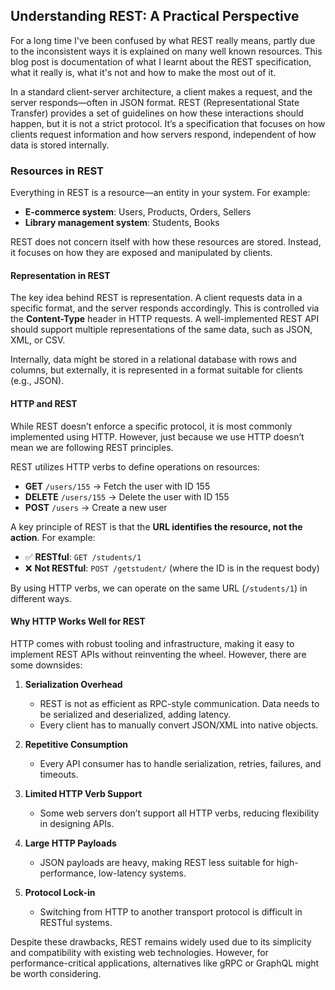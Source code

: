 ## Understanding REST: A Practical Perspective  

For a long time I've been confused by what REST really means, partly due to the inconsistent ways it is explained on many well known resources. This blog post is documentation of what I learnt about the REST specification, what it really is, what it's not and how to make the most out of it.

In a standard client-server architecture, a client makes a request, and the server responds—often in JSON format. REST (Representational State Transfer) provides a set of guidelines on how these interactions should happen, but it is not a strict protocol. It’s a specification that focuses on how clients request information and how servers respond, independent of how data is stored internally.  

### Resources in REST  

Everything in REST is a resource—an entity in your system. For example:  
- **E-commerce system**: Users, Products, Orders, Sellers  
- **Library management system**: Students, Books  

REST does not concern itself with how these resources are stored. Instead, it focuses on how they are exposed and manipulated by clients.  

#### Representation in REST  

The key idea behind REST is representation. A client requests data in a specific format, and the server responds accordingly. This is controlled via the **Content-Type** header in HTTP requests. A well-implemented REST API should support multiple representations of the same data, such as JSON, XML, or CSV.  

Internally, data might be stored in a relational database with rows and columns, but externally, it is represented in a format suitable for clients (e.g., JSON).  

#### HTTP and REST  

While REST doesn’t enforce a specific protocol, it is most commonly implemented using HTTP. However, just because we use HTTP doesn’t mean we are following REST principles.  

REST utilizes HTTP verbs to define operations on resources:  
- **GET** `/users/155` → Fetch the user with ID 155  
- **DELETE** `/users/155` → Delete the user with ID 155  
- **POST** `/users` → Create a new user  

A key principle of REST is that the **URL identifies the resource, not the action**. For example:  
- ✅ **RESTful**: `GET /students/1`  
- ❌ **Not RESTful**: `POST /getstudent/` (where the ID is in the request body)  

By using HTTP verbs, we can operate on the same URL (`/students/1`) in different ways.  

#### Why HTTP Works Well for REST  

HTTP comes with robust tooling and infrastructure, making it easy to implement REST APIs without reinventing the wheel. However, there are some downsides:  

1. **Serialization Overhead**  
   - REST is not as efficient as RPC-style communication. Data needs to be serialized and deserialized, adding latency.  
   - Every client has to manually convert JSON/XML into native objects.  

2. **Repetitive Consumption**  
   - Every API consumer has to handle serialization, retries, failures, and timeouts.  

3. **Limited HTTP Verb Support**  
   - Some web servers don’t support all HTTP verbs, reducing flexibility in designing APIs.  

4. **Large HTTP Payloads**  
   - JSON payloads are heavy, making REST less suitable for high-performance, low-latency systems.  

5. **Protocol Lock-in**  
   - Switching from HTTP to another transport protocol is difficult in RESTful systems.  

Despite these drawbacks, REST remains widely used due to its simplicity and compatibility with existing web technologies. However, for performance-critical applications, alternatives like gRPC or GraphQL might be worth considering.
